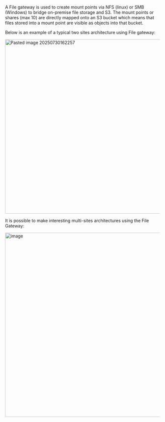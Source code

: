 A File gateway is used to create mount points via NFS (linux) or SMB (Windows) to bridge on-premise file storage and S3. The mount points or shares (max 10) are directly mapped onto an S3 bucket which means that files stored into a mount point are visible as objects into that bucket.

Below is an example of a typical two sites architecture using File gateway: 

<img width="1199" height="565" alt="Pasted image 20250730162257" src="https://github.com/user-attachments/assets/3f6f2d1a-1f47-4c49-9b87-c5a06e4aa688" />


It is possible to make interesting multi-sites architectures using the File Gateway:


<img width="1153" height="597" alt="image" src="https://github.com/user-attachments/assets/4f5ebbce-4488-48e2-a425-6e45cd244268" />
